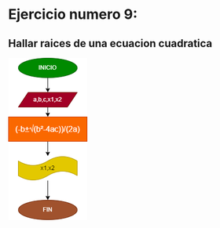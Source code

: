# Ejercicio numero 9:

## Hallar raices de una ecuacion cuadratica
![Diagrama de flujo](punto_8.png ("Diagrama de flujo"))